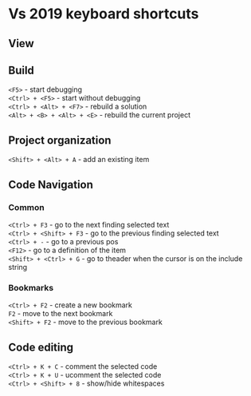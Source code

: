 # Vs 2019 keyboard shortcuts

## View

## Build

`<F5>`                      - start debugging  
`<Ctrl> + <F5>`             - start without debugging  
`<Ctrl> + <Alt> + <F7>`     - rebuild a solution  
`<Alt> + <B> + <Alt> + <E>` - rebuild the current project

## Project organization
`<Shift> + <Alt> + A` - add an existing item


## Code Navigation

### Common

`<Ctrl> + F3`           - go to the next finding selected text  
`<Ctrl> + <Shift> + F3` - go to the previous finding selected text  
`<Ctrl> + -`            - go to a previous pos  
`<F12>`                 - go to a definition of the item  
`<Shift> + <Ctrl> + G`  - go to theader when the cursor is on the include string  

### Bookmarks

`<Ctrl> + F2`  - create a new bookmark  
`F2`           - move to the next bookmark  
`<Shift> + F2` - move to the previous bookmark


## Code editing

`<Ctrl> + K + C`       - comment the selected code  
`<Ctrl> + K + U`       - ucomment the selected code  
`<Ctrl> + <Shift> + 8` - show/hide whitespaces  
